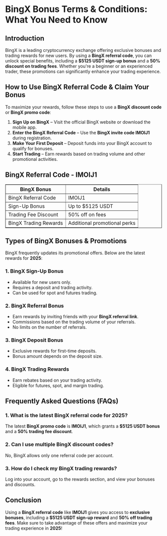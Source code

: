 <h1>BingX Bonus Terms & Conditions: What You Need to Know</h1>
<h2>Introduction</h2>
<p>BingX is a leading cryptocurrency exchange offering exclusive bonuses and trading rewards for new users. By using a <strong>BingX referral code</strong>, you can unlock special benefits, including a <strong>$5125 USDT sign-up bonus</strong> and a <strong>50% discount on trading fees</strong>. Whether you're a beginner or an experienced trader, these promotions can significantly enhance your trading experience.</p>

<h2>How to Use BingX Referral Code & Claim Your Bonus</h2>
<p>To maximize your rewards, follow these steps to use a <strong>BingX discount code</strong> or <strong>BingX promo code</strong>:</p>
<ol>
    <li><strong>Sign Up on BingX</strong> – Visit the official BingX website or download the mobile app.</li>
    <li><strong>Enter the BingX Referral Code</strong> – Use the <strong>BingX invite code IMOIJ1</strong> during registration.</li>
    <li><strong>Make Your First Deposit</strong> – Deposit funds into your BingX account to qualify for bonuses.</li>
    <li><strong>Start Trading</strong> – Earn rewards based on trading volume and other promotional activities.</li>
</ol>

<h2>BingX Referral Code - IMOIJ1</h2>
<table border="1">
    <tr>
        <th>BingX Bonus</th>
        <th>Details</th>
    </tr>
    <tr>
        <td>BingX Referral Code</td>
        <td>IMOIJ1</td>
    </tr>
    <tr>
        <td>Sign-Up Bonus</td>
        <td>Up to $5125 USDT</td>
    </tr>
    <tr>
        <td>Trading Fee Discount</td>
        <td>50% off on fees</td>
    </tr>
    <tr>
        <td>BingX Trading Rewards</td>
        <td>Additional promotional perks</td>
    </tr>
</table>

<h2>Types of BingX Bonuses & Promotions</h2>
<p>BingX frequently updates its promotional offers. Below are the latest rewards for <strong>2025</strong>:</p>

<h3>1. BingX Sign-Up Bonus</h3>
<ul>
    <li>Available for new users only.</li>
    <li>Requires a deposit and trading activity.</li>
    <li>Can be used for spot and futures trading.</li>
</ul>

<h3>2. BingX Referral Bonus</h3>
<ul>
    <li>Earn rewards by inviting friends with your <strong>BingX referral link</strong>.</li>
    <li>Commissions based on the trading volume of your referrals.</li>
    <li>No limits on the number of referrals.</li>
</ul>

<h3>3. BingX Deposit Bonus</h3>
<ul>
    <li>Exclusive rewards for first-time deposits.</li>
    <li>Bonus amount depends on the deposit size.</li>
</ul>

<h3>4. BingX Trading Rewards</h3>
<ul>
    <li>Earn rebates based on your trading activity.</li>
    <li>Eligible for futures, spot, and margin trading.</li>
</ul>

<h2>Frequently Asked Questions (FAQs)</h2>

<h3>1. What is the latest BingX referral code for 2025?</h3>
<p>The latest <strong>BingX promo code</strong> is <strong>IMOIJ1</strong>, which grants a <strong>$5125 USDT bonus</strong> and a <strong>50% trading fee discount</strong>.</p>

<h3>2. Can I use multiple BingX discount codes?</h3>
<p>No, BingX allows only one referral code per account.</p>

<h3>3. How do I check my BingX trading rewards?</h3>
<p>Log into your account, go to the rewards section, and view your bonuses and discounts.</p>

<h2>Conclusion</h2>
<p>Using a <strong>BingX referral code</strong> like <strong>IMOIJ1</strong> gives you access to <strong>exclusive bonuses</strong>, including a <strong>$5125 USDT sign-up reward</strong> and <strong>50% off trading fees</strong>. Make sure to take advantage of these offers and maximize your trading experience in <strong>2025</strong>!</p>

